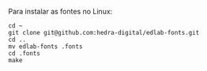 Para instalar as fontes no Linux: 

```shell
cd ~
git clone git@github.com:hedra-digital/edlab-fonts.git
cd ..
mv edlab-fonts .fonts
cd .fonts
make
```
